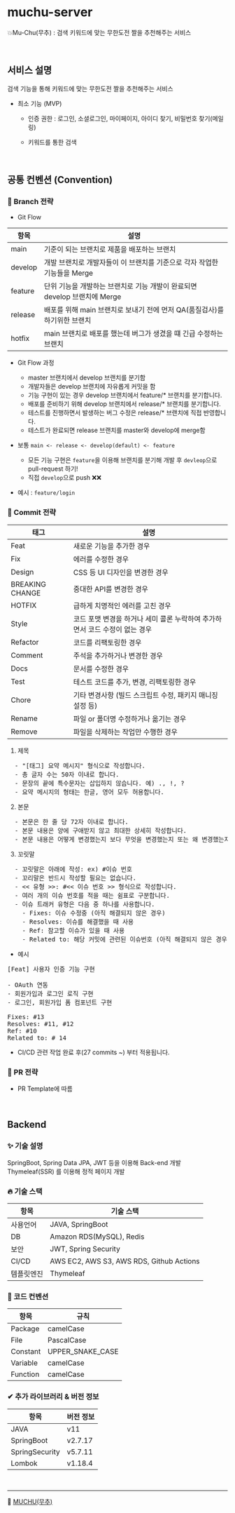 # muchu-server
💥Mu-Chu(무추) : 검색 키워드에 맞는 무한도전 짤을 추천해주는 서비스

<br>

## 서비스 설명

검색 기능을 통해 키워드에 맞는 무한도전 짤을 추천해주는 서비스

- 최소 기능 (MVP)

  - 인증 권한 : 로그인, 소셜로그인, 마이페이지, 아이디 찾기, 비밀번호 찾기(메일링)
   
  - 키워드를 통한 검색

<br>

## 공통 컨벤션 (Convention)

### 🌴 Branch 전략 
- Git Flow

|  **항목**  |                                  **설명**                                   |
| ---------- | --------------------------------------------------------------------------- |
| main       | 기준이 되는 브랜치로 제품을 배포하는 브랜치                                  |
| develop    | 개발 브랜치로 개발자들이 이 브랜치를 기준으로 각자 작업한 기능들을 Merge      |
| feature    | 단위 기능을 개발하는 브랜치로 기능 개발이 완료되면 develop 브랜치에 Merge     |
| release    | 배포를 위해 main 브랜치로 보내기 전에 먼저 QA(품질검사)를 하기위한 브랜치     |
| hotfix     | main 브랜치로 배포를 했는데 버그가 생겼을 떄 긴급 수정하는 브랜치           |


- Git Flow 과정
  - master 브랜치에서 develop 브랜치를 분기함
  - 개발자들은 develop 브랜치에 자유롭게 커밋을 함
  - 기능 구현이 있는 경우 develop 브랜치에서 feature/* 브랜치를 분기합니다.
  - 배포를 준비하기 위해 develop 브랜치에서 release/* 브랜치를 분기합니다.
  - 테스트를 진행하면서 발생하는 버그 수정은 release/* 브랜치에 직접 반영합니다.
  - 테스트가 완료되면 release 브랜치를 master와 develop에 merge함

- 보통 `main <- release <- develop(default) <- feature`
  - 모든 기능 구현은 `feature`을 이용해 브랜치를 분기해 개발 후 `devleop`으로 pull-request 하기!
  - 직접 `develop`으로 push ❌❌
- 예시 : `feature/login` 


### 🍕 Commit 전략 

|  **태그**  |             **설명**                |
| ---------- | ---------------------------------- |
| Feat        | 새로운 기능을 추가한 경우                 |
| Fix     | 에러를 수정한 경우        |
| Design     | CSS 등 UI 디자인을 변경한 경우                  |
| BREAKING CHANGE     | 중대한 API를 변경한 경우                  |
| HOTFIX     | 급하게 치명적인 에러를 고친 경우                  |
| Style     | 코드 포맷 변경을 하거나 세미 콜론 누락하여 추가하면서 코드 수정이 없는 경우                  |
| Refactor     | 코드를 리팩토링한 경우                  |
| Comment     | 주석을 추가하거나 변경한 경우                 |
| Docs     | 문서를 수정한 경우                  |
| Test     | 테스트 코드를 추가, 변경, 리팩토링한 경우                 |
| Chore     | 기타 변경사항 (빌드 스크립트 수정, 패키지 매니징 설정 등)                  |
| Rename     | 파일 or 폴더명 수정하거나 옮기는 경우                 |
| Remove    | 	파일을 삭제하는 작업만 수행한 경우                 |

1. 제목
<pre>
  - "[태그] 요약 메시지" 형식으로 작성합니다.
  - 총 글자 수는 50자 이내로 합니다.
  - 문장의 끝에 특수문자는 삽입하지 않습니다. 예) ., !, ?
  - 요약 메시지의 형태는 한글, 영어 모두 허용합니다.
</pre>

2. 본문
<pre>
  - 본문은 한 줄 당 72자 이내로 합니다.
  - 본문 내용은 양에 구애받지 않고 최대한 상세히 작성합니다.
  - 본문 내용은 어떻게 변경했는지 보다 무엇을 변경했는지 또는 왜 변경했는지를 설명합니다.
</pre>

3. 꼬릿말
<pre>
  - 꼬릿말은 아래에 작성: ex) #이슈 번호
  - 꼬리말은 반드시 작성할 필요는 없습니다.
  - << 유형 >>: #<< 이슈 번호 >> 형식으로 작성합니다.
  - 여러 개의 이슈 번호를 적을 때는 쉼표로 구분합니다.
  - 이슈 트래커 유형은 다음 중 하나를 사용합니다.
    - Fixes: 이슈 수정중 (아직 해결되지 않은 경우)
    - Resolves: 이슈를 해결했을 때 사용
    - Ref: 참고할 이슈가 있을 때 사용
    - Related to: 해당 커밋에 관련된 이슈번호 (아직 해결되지 않은 경우)
</pre>
  
- 예시
<pre>
[Feat] 사용자 인증 기능 구현

- OAuth 연동
- 회원가입과 로그인 로직 구현
- 로그인, 회원가입 폼 컴포넌트 구현

Fixes: #13
Resolves: #11, #12
Ref: #10
Related to: # 14
</pre>

- CI/CD 관련 작업 완료 후(27 commits ~) 부터 적용됩니다.


### 🍭 PR 전략
- PR Template에 따름

<br>

## Backend

### ✨ 기술 설명
SpringBoot, Spring Data JPA, JWT 등을 이용해 Back-end 개발
<br>
Thymeleaf(SSR) 를 이용해 정적 페이지 개발  

### 🔥 기술 스택

|  **항목**  |  **기술 스택**                          |
| ---------- | --------------------------------------- |
| 사용언어   | JAVA, SpringBoot                         |
| DB         | Amazon RDS(MySQL), Redis                 |
| 보안       | JWT, Spring Security                     |
| CI/CD      | AWS EC2, AWS S3, AWS RDS, Github Actions |
| 템플릿엔진  | Thymeleaf                                | 

### 🔅 코드 컨벤션

|  **항목**  |    **규칙**            |
| ---------- | ---------------------- |
| Package    | camelCase              |
| File       | PascalCase             |
| Constant   | UPPER_SNAKE_CASE       |
| Variable   | camelCase              |
| Function   | camelCase              |


### ✔ 추가 라이브러리 & 버전 정보

|  **항목**  |  **버전 정보**    |
| ---------- | ------------------ |
| JAVA       |  v11               |
| SpringBoot |  v2.7.17           |
| SpringSecurity | v5.7.11        |
| Lombok     |  v1.18.4           |


<br>


---

🔗 [MUCHU(무추)](http://ec2-43-201-106-215.ap-northeast-2.compute.amazonaws.com:8080)
